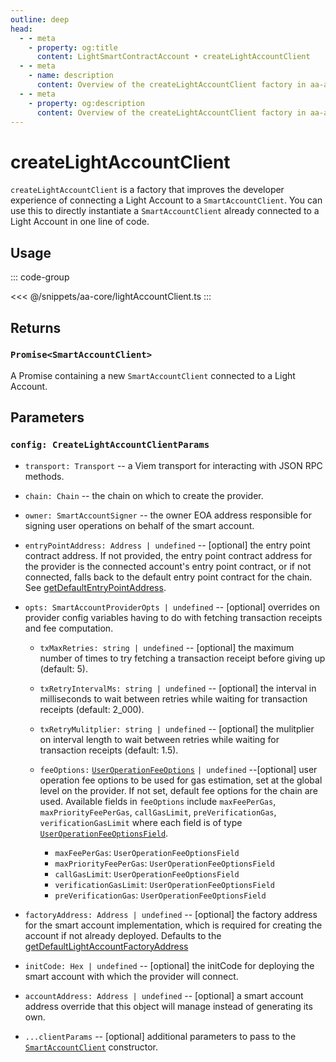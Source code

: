 ```yaml
---
outline: deep
head:
  - - meta
    - property: og:title
      content: LightSmartContractAccount • createLightAccountClient
  - - meta
    - name: description
      content: Overview of the createLightAccountClient factory in aa-accounts
  - - meta
    - property: og:description
      content: Overview of the createLightAccountClient factory in aa-accounts
---
```


# createLightAccountClient

`createLightAccountClient` is a factory that improves the developer experience of connecting a Light Account to a `SmartAccountClient`. You can use this to directly instantiate a `SmartAccountClient` already connected to a Light Account in one line of code.

## Usage

::: code-group

<<< @/snippets/aa-core/lightAccountClient.ts
:::

## Returns

### `Promise<SmartAccountClient>`

A Promise containing a new `SmartAccountClient` connected to a Light Account.

## Parameters

### `config: CreateLightAccountClientParams`

- `transport: Transport` -- a Viem transport for interacting with JSON RPC methods.

- `chain: Chain` -- the chain on which to create the provider.

- `owner: SmartAccountSigner` -- the owner EOA address responsible for signing user operations on behalf of the smart account.

- `entryPointAddress: Address | undefined` -- [optional] the entry point contract address. If not provided, the entry point contract address for the provider is the connected account's entry point contract, or if not connected, falls back to the default entry point contract for the chain. See [getDefaultEntryPointAddress](/packages/aa-core/utils/getDefaultEntryPointAddress.html#getdefaultentrypointaddress).

- `opts: SmartAccountProviderOpts | undefined` -- [optional] overrides on provider config variables having to do with fetching transaction receipts and fee computation.

  - `txMaxRetries: string | undefined` -- [optional] the maximum number of times to try fetching a transaction receipt before giving up (default: 5).

  - `txRetryIntervalMs: string | undefined` -- [optional] the interval in milliseconds to wait between retries while waiting for transaction receipts (default: 2_000).

  - `txRetryMulitplier: string | undefined` -- [optional] the mulitplier on interval length to wait between retries while waiting for transaction receipts (default: 1.5).

  - `feeOptions:` [`UserOperationFeeOptions`](/packages/aa-core/smart-account-client/types/userOperationFeeOptions.md) `| undefined` --[optional] user operation fee options to be used for gas estimation, set at the global level on the provider.
    If not set, default fee options for the chain are used. Available fields in `feeOptions` include `maxFeePerGas`, `maxPriorityFeePerGas`, `callGasLimit`, `preVerificationGas`, `verificationGasLimit` where each field is of type [`UserOperationFeeOptionsField`](/packages/aa-core/smart-account-client/types/userOperationFeeOptionsField.md).

    - `maxFeePerGas`: `UserOperationFeeOptionsField`
    - `maxPriorityFeePerGas`: `UserOperationFeeOptionsField`
    - `callGasLimit`: `UserOperationFeeOptionsField`
    - `verificationGasLimit`: `UserOperationFeeOptionsField`
    - `preVerificationGas`: `UserOperationFeeOptionsField`

- `factoryAddress: Address | undefined` -- [optional] the factory address for the smart account implementation, which is required for creating the account if not already deployed. Defaults to the [getDefaultLightAccountFactoryAddress](/packages/aa-accounts/utils/getDefaultLightAccountFactoryAddress.md)

- `initCode: Hex | undefined` -- [optional] the initCode for deploying the smart account with which the provider will connect.

- `accountAddress: Address | undefined` -- [optional] a smart account address override that this object will manage instead of generating its own.

- `...clientParams` -- [optional] additional parameters to pass to the [`SmartAccountClient`](/packages/aa-core/smart-account-client/) constructor.
